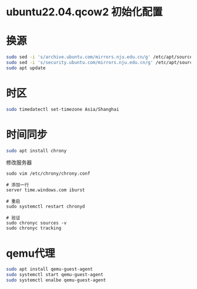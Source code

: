 # ubuntu22.04.qcow2 初始化配置

# 换源
```bash
sudo sed -i 's/archive.ubuntu.com/mirrors.nju.edu.cn/g' /etc/apt/sources.list
sudo sed -i 's/security.ubuntu.com/mirrors.nju.edu.cn/g' /etc/apt/sources.list
sudo apt update
```

# 时区
```bash
sudo timedatectl set-timezone Asia/Shanghai
```

# 时间同步
```bash
sudo apt install chrony
```

修改服务器
```
sudo vim /etc/chrony/chrony.conf

# 添加一行
server time.windows.com iburst

# 重启
sudo systemctl restart chronyd

# 验证
sudo chronyc sources -v
sudo chronyc tracking
```

# qemu代理
```bash
sudo apt install qemu-guest-agent
sudo systemctl start qemu-guest-agent
sudo systemctl enalbe qemu-guest-agent
```

